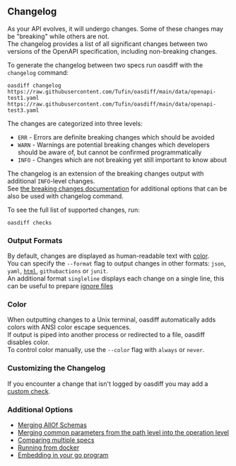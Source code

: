 ## Changelog
As your API evolves, it will undergo changes. Some of these changes may be "breaking" while others are not.  
The changelog provides a list of all significant changes between two versions of the OpenAPI specification, including non-breaking changes.  

To generate the changelog between two specs run oasdiff with the `changelog` command:
```
oasdiff changelog https://raw.githubusercontent.com/Tufin/oasdiff/main/data/openapi-test1.yaml https://raw.githubusercontent.com/Tufin/oasdiff/main/data/openapi-test3.yaml
```

The changes are categorized into three levels:
- `ERR` - Errors are definite breaking changes which should be avoided
- `WARN` - Warnings are potential breaking changes which developers should be aware of, but cannot be confirmed programmatically
- `INFO` - Changes which are not breaking yet still important to know about

The changelog is an extension of the breaking changes output with additional `INFO`-level changes.  
See [the breaking changes documentation](BREAKING-CHANGES.md) for additional options that can be also be used with changelog command.

To see the full list of supported changes, run:
```
oasdiff checks
```

### Output Formats
By default, changes are displayed as human-readable text with [color](#color).  
You can specify the `--format` flag to output changes in other formats: `json`, `yaml`, [`html`](https://html-preview.github.io/?url=https://github.com/tufin/oasdiff/blob/main/changelog.html), `githubactions` or `junit`.  
An additional format `singleline` displays each change on a single line, this can be useful to prepare [ignore files](BREAKING-CHANGES.md#ignoring-specific-breaking-changes)

### Color
When outputting changes to a Unix terminal, oasdiff automatically adds colors with ANSI color escape sequences.  
If output is piped into another process or redirected to a file, oasdiff disables color.  
To control color manually, use the `--color` flag with `always` or `never`.

### Customizing the Changelog
If you encounter a change that isn't logged by oasdiff you may add a [custom check](CUSTOMIZING-CHECKS.md).

### Additional Options
- [Merging AllOf Schemas](ALLOF.md)
- [Merging common parameters from the path level into the operation level](COMMON-PARAMS.md)
- [Comparing multiple specs](COMPOSED.md)
- [Running from docker](DOCKER.md)
- [Embedding in your go program](GO.md)